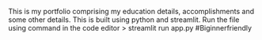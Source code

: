 This is my portfolio comprising my education details, accomplishments and some other details.
This is built using python and streamlit.
Run the file using command in the code editor > streamlit run app.py
#Biginnerfriendly
